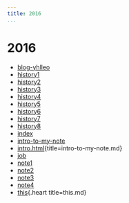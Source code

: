 ```yaml
---
title: 2016
...
```


# 2016

-   [blog-yhlleo](blog-yhlleo.md)
-   [history1](history1.html)
-   [history2](history2.html)
-   [history3](history3.html)
-   [history4](history4.html)
-   [history5](history5.html)
-   [history6](history6.html)
-   [history7](history7.html)
-   [history8](history8.html)
-   [index](index.html)
-   [intro-to-my-note](intro-to-my-note.httml)
-   [intro.html](intro-to-my-note.html){title=intro-to-my-note.md}
-   [job](job.html)
-   [note1](note1.html)
-   [note2](note2.html)
-   [note3](note3.html)
-   [note4](note4.html)
-   [this](this.html){.heart title=this.md}
